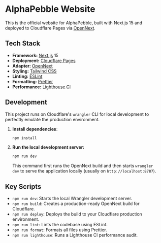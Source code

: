 # AlphaPebble Website

This is the official website for AlphaPebble, built with Next.js 15 and deployed to Cloudflare Pages via [OpenNext](https://opennext.js.org).

## Tech Stack

- **Framework:** [Next.js](https://nextjs.org) 15
- **Deployment:** [Cloudflare Pages](https://pages.cloudflare.com)
- **Adapter:** [OpenNext](https://opennext.js.org)
- **Styling:** [Tailwind CSS](https://tailwindcss.com)
- **Linting:** [ESLint](https://eslint.org)
- **Formatting:** [Prettier](https://prettier.io)
- **Performance:** [Lighthouse CI](https://github.com/GoogleChrome/lighthouse-ci)

## Development

This project runs on Cloudflare's `wrangler` CLI for local development to perfectly emulate the production environment.

1.  **Install dependencies:**

    ```bash
    npm install
    ```

2.  **Run the local development server:**
    ```bash
    npm run dev
    ```
    This command first runs the OpenNext build and then starts `wrangler dev` to serve the application locally (usually on `http://localhost:8787`).

## Key Scripts

- `npm run dev`: Starts the local Wrangler development server.
- `npm run build`: Creates a production-ready OpenNext build for Cloudflare.
- `npm run deploy`: Deploys the build to your Cloudflare production environment.
- `npm run lint`: Lints the codebase using ESLint.
- `npm run format`: Formats all files using Prettier.
- `npm run lighthouse`: Runs a Lighthouse CI performance audit.
